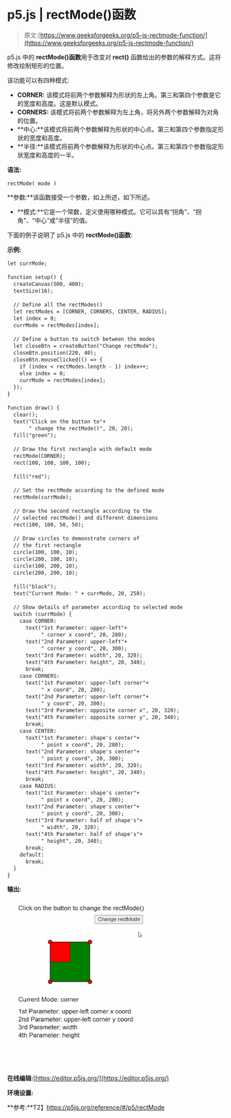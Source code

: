 # p5.js | rectMode()函数

> 原文:[https://www.geeksforgeeks.org/p5-js-rectmode-function/](https://www.geeksforgeeks.org/p5-js-rectmode-function/)

p5.js 中的 **rectMode()函数**用于改变对 **rect()** 函数给出的参数的解释方式。这将修改绘制矩形的位置。

该功能可以有四种模式:

*   **CORNER:** 该模式将前两个参数解释为形状的左上角。第三和第四个参数是它的宽度和高度。这是默认模式。
*   **CORNERS:** 该模式将前两个参数解释为左上角，将另外两个参数解释为对角的位置。
*   **中心:**该模式将前两个参数解释为形状的中心点。第三和第四个参数指定形状的宽度和高度。
*   **半径:**该模式将前两个参数解释为形状的中心点。第三和第四个参数指定形状宽度和高度的一半。

**语法:**

```
rectMode( mode )
```

**参数:**该函数接受一个参数，如上所述，如下所述。

*   **模式:**它是一个常数，定义使用哪种模式。它可以具有“拐角”、“拐角”、“中心”或“半径”的值。

下面的例子说明了 p5.js 中的 **rectMode()函数**:

**示例:**

```
let currMode;

function setup() {
  createCanvas(500, 400);
  textSize(16);

  // Define all the rectModes()
  let rectModes = [CORNER, CORNERS, CENTER, RADIUS];
  let index = 0;
  currMode = rectModes[index];

  // Define a button to switch between the modes
  let closeBtn = createButton("Change rectMode");
  closeBtn.position(220, 40);
  closeBtn.mouseClicked(() => {
    if (index < rectModes.length - 1) index++;
    else index = 0;
    currMode = rectModes[index];
  });
}

function draw() {
  clear();
  text("Click on the button to"+
       " change the rectMode()", 20, 20);
  fill("green");

  // Draw the first rectangle with default mode
  rectMode(CORNER);
  rect(100, 100, 100, 100);

  fill("red");

  // Set the rectMode according to the defined mode
  rectMode(currMode);

  // Draw the second rectangle according to the
  // selected rectMode() and different dimensions
  rect(100, 100, 50, 50);

  // Draw circles to demonstrate corners of
  // the first rectangle
  circle(100, 100, 10);
  circle(200, 100, 10);
  circle(100, 200, 10);
  circle(200, 200, 10);

  fill("black");
  text("Current Mode: " + currMode, 20, 250);

  // Show details of parameter according to selected mode
  switch (currMode) {
    case CORNER:
      text("1st Parameter: upper-left"+
           " corner x coord", 20, 280);
      text("2nd Parameter: upper-left"+
           " corner y coord", 20, 300);
      text("3rd Parameter: width", 20, 320);
      text("4th Parameter: height", 20, 340);
      break;
    case CORNERS:
      text("1st Parameter: upper-left corner"+
           " x coord", 20, 280);
      text("2nd Parameter: upper-left corner"+
           " y coord", 20, 300);
      text("3rd Parameter: opposite corner x", 20, 320);
      text("4th Parameter: opposite corner y", 20, 340);
      break;
    case CENTER:
      text("1st Parameter: shape's center"+
           " point x coord", 20, 280);
      text("2nd Parameter: shape's center"+
           " point y coord", 20, 300);
      text("3rd Parameter: width", 20, 320);
      text("4th Parameter: height", 20, 340);
      break;
    case RADIUS:
      text("1st Parameter: shape's center"+
           " point x coord", 20, 280);
      text("2nd Parameter: shape's center"+
           " point y coord", 20, 300);
      text("3rd Parameter: half of shape's"+
           " width", 20, 320);
      text("4th Parameter: half of shape's"+
           " height", 20, 340);
      break;
    default:
      break;
  }
}
```

**输出:**

![rectMode-allModes](img/ff2055c760203b6fbe85f958a67f0b03.png)

**在线编辑:**[https://editor.p5js.org/](https://editor.p5js.org/)

**环境设置:**

**参考:**T2】https://p5js.org/reference/#/p5/rectMode